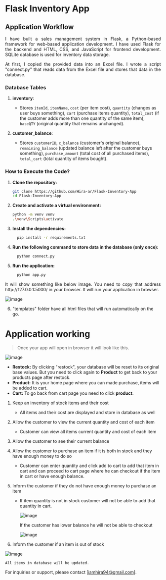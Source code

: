 
# Flask Inventory App

## Application Workflow

<p align="justify"> I have built a sales management system in Flask, a Python-based framework for web-based application development. I have used Flask for the backend and HTML, CSS, and JavaScript for frontend development. SQLite database is used for inventory data storage.</p>
<p align="justify"> At first, I copied the provided data into an Excel file. I wrote a script "connect.py" that reads data from the Excel file and stores that data in the database.</p>

### Database Tables

1. **inventory**: 
   - Stores `itemId`, `itemName`, `cost` (per item cost), `quantity` (changes as user buys something), `cart` (purchase items quantity), `total_cost` (if the customer adds more than one quantity of the same item), `baseQTY` (original quantity that remains unchanged).

2. **customer_balance**: 
   - Stores `customerID`, `c_balance` (customer's original balance), `remaining_balance` (updated balance left after the customer buys something), `purchase_amount` (total cost of all purchased items), `total_cart` (total quantity of items bought).

### How to Execute the Code?

1. **Clone the repository:**
   ```bash
   git clone https://github.com/Hira-ar/Flask-Inventory-App
   cd Flask-Inventory-App
2. **Create and activate a virtual environment:**
	``` bash
	python -m venv venv
	.\venv\Scripts\activate
3. **Install the dependencies:**
	```bash
	  pip install -r requirements.txt
4. **Run the following command to store data in the database (only once):**
	```bash
	  python connect.py
5. **Run the application:**
	```bash
	  python app.py
<p align="justify">
It will show something like below image. You need to copy that address http://127.0.0.1:5000/ in your browser. It will run your application in browser.</p>

![image](https://github.com/Hira-ar/Flask-Inventory-App/assets/94753183/d233f9bb-7d73-41ee-b0c7-3a9323e77e16)

6.  "templates" folder have all html files that will run automatically
    on the go.

# **Application working**
>
> Once your app will open in browser it will look like this.

![image](https://github.com/Hira-ar/Flask-Inventory-App/assets/94753183/aa6c5e08-1ac1-4062-9597-6ea9da20f97f)


  - **Restock:** By clicking "restock", your database will be reset to its original base values. But you need to click again to **Product** to get back to your products page after restock. 
- **Product:** It is your home page where you can made purchase, items will be added to cart.
- **Cart:** To go back from cart page you need to click **product**.

1.  Keep an inventory of stock items and their cost
    -  All items and their cost are displayed and store in database as
        well
2.  Allow the customer to view the current quantity and cost of each
    item
    -  Customer can view all items current quantity and cost of each
        item
3.  Allow the customer to see their current balance
4.  Allow the customer to purchase an item if it is both in stock and
    they have enough money to do so
    -   Customer can enter quantity and click add to cart to add that
        item in cart and can proceed to cart page where he can checkout
        if the item in cart or have enough balance.
5.  Inform the customer if they do not have enough money to purchase an item
    -  If item quantity is not in stock customer will not be able to add
        that quantity in cart.

       ![image](https://github.com/Hira-ar/Flask-Inventory-App/assets/94753183/7ad41664-6d17-41f9-981f-68a024475835)

        If the customer has lower balance he will not be able to
        checkout

        ![image](https://github.com/Hira-ar/Flask-Inventory-App/assets/94753183/6a9c42f0-288d-4468-88ee-472196e4f053)


6.  Inform the customer if an item is out of stock

   ![image](https://github.com/Hira-ar/Flask-Inventory-App/assets/94753183/9447d216-18b7-40fa-a9fd-b223e124a47b)

    All items in database will be updated.

For inquiries or support,  please contact [iamhira94@gmail.com].

